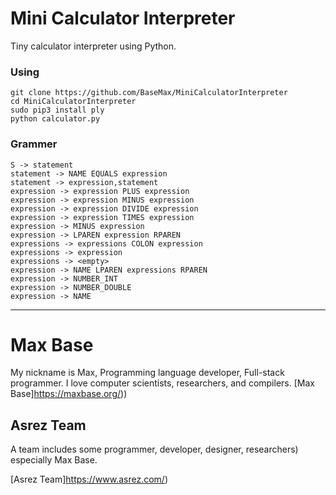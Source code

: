 # Mini Calculator Interpreter

Tiny calculator interpreter using Python.

### Using

```
git clone https://github.com/BaseMax/MiniCalculatorInterpreter
cd MiniCalculatorInterpreter
sudo pip3 install ply
python calculator.py
```

### Grammer

```
S -> statement
statement -> NAME EQUALS expression
statement -> expression,statement
expression -> expression PLUS expression
expression -> expression MINUS expression
expression -> expression DIVIDE expression
expression -> expression TIMES expression
expression -> MINUS expression
expression -> LPAREN expression RPAREN
expressions -> expressions COLON expression
expressions -> expression
expressions -> <empty>
expression -> NAME LPAREN expressions RPAREN
expression -> NUMBER_INT
expression -> NUMBER_DOUBLE
expression -> NAME
```

----

# Max Base

My nickname is Max, Programming language developer, Full-stack programmer. I love computer scientists, researchers, and compilers. [Max Base]https://maxbase.org/))

## Asrez Team

A team includes some programmer, developer, designer, researchers) especially Max Base.

[Asrez Team]https://www.asrez.com/)

